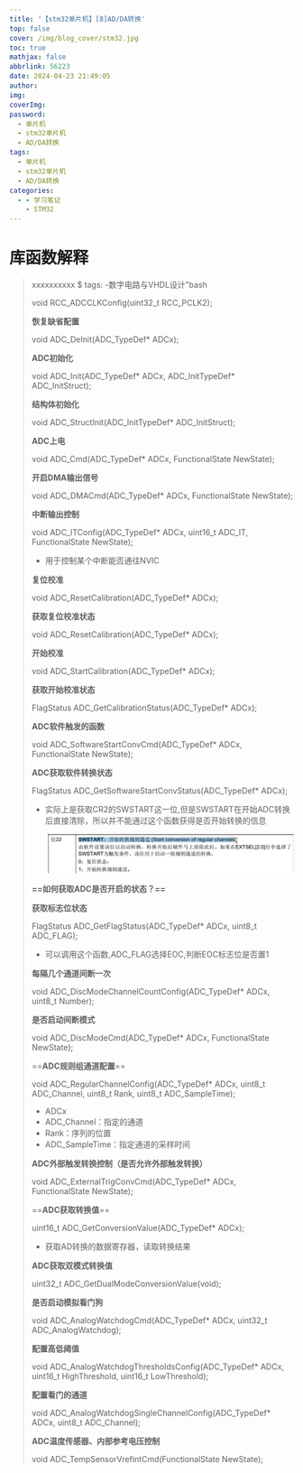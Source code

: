 ```yaml
---
title: '【stm32单片机】[8]AD/DA转换'
top: false
cover: /img/blog_cover/stm32.jpg
toc: true
mathjax: false
abbrlink: 56223
date: 2024-04-23 21:49:05
author:
img:
coverImg:
password:
  - 单片机
  - stm32单片机
  - AD/DA转换
tags:
  - 单片机
  - stm32单片机
  - AD/DA转换
categories:
  - - 学习笔记
    - STM32
---
```




# 库函数解释

> xxxxxxxxxx $ tags: -数字电路与VHDL设计"bash 
>
> void RCC_ADCCLKConfig(uint32_t RCC_PCLK2);
>
> **恢复缺省配置**
>
> void ADC_DeInit(ADC_TypeDef* ADCx);
>
> **ADC初始化**
>
> void ADC_Init(ADC_TypeDef* ADCx, ADC_InitTypeDef* ADC_InitStruct);
>
> **结构体初始化**
>
> void ADC_StructInit(ADC_InitTypeDef* ADC_InitStruct);
>
> **ADC上电**
>
> void ADC_Cmd(ADC_TypeDef* ADCx, FunctionalState NewState);
>
> **开启DMA输出信号**
>
> void ADC_DMACmd(ADC_TypeDef* ADCx, FunctionalState NewState);
>
> **中断输出控制**
>
> void ADC_ITConfig(ADC_TypeDef* ADCx, uint16_t ADC_IT, FunctionalState NewState);
>
> - 用于控制某个中断能否通往NVIC
>
> **复位校准**
>
> void ADC_ResetCalibration(ADC_TypeDef* ADCx);
>
> **获取复位校准状态**
>
> void ADC_ResetCalibration(ADC_TypeDef* ADCx);
>
> **开始校准**
>
> void ADC_StartCalibration(ADC_TypeDef* ADCx);
>
> **获取开始校准状态**
>
> FlagStatus ADC_GetCalibrationStatus(ADC_TypeDef* ADCx);
>
> **ADC软件触发的函数**
>
> void ADC_SoftwareStartConvCmd(ADC_TypeDef* ADCx, FunctionalState NewState);
>
> **ADC获取软件转换状态**
>
> FlagStatus ADC_GetSoftwareStartConvStatus(ADC_TypeDef* ADCx);
>
> - 实际上是获取CR2的SWSTART这一位,但是SWSTART在开始ADC转换后直接清除，所以并不能通过这个函数获得是否开始转换的信息
>
>   ![image-20240423220300035](【stm32单片机】-8-AD-DA转换/image-20240423220300035.png)
>
> **==如何获取ADC是否开启的状态？==**
>
> **获取标志位状态**
>
> FlagStatus ADC_GetFlagStatus(ADC_TypeDef* ADCx, uint8_t ADC_FLAG);
>
> - 可以调用这个函数,ADC_FLAG选择EOC,判断EOC标志位是否置1
>
> **每隔几个通道间断一次**
>
> void ADC_DiscModeChannelCountConfig(ADC_TypeDef* ADCx, uint8_t Number);
>
> **是否启动间断模式**
>
> void ADC_DiscModeCmd(ADC_TypeDef* ADCx, FunctionalState NewState);
>
> ==**ADC规则组通道配置**==
>
> void ADC_RegularChannelConfig(ADC_TypeDef* ADCx, uint8_t ADC_Channel, uint8_t Rank, uint8_t ADC_SampleTime);
>
> - ADCx
> - ADC_Channel：指定的通道
> - Rank：序列的位置
> - ADC_SampleTime：指定通道的采样时间
>
> **ADC外部触发转换控制（是否允许外部触发转换）**
>
> void ADC_ExternalTrigConvCmd(ADC_TypeDef* ADCx, FunctionalState NewState);
>
> ==**ADC获取转换值**==
>
> uint16_t ADC_GetConversionValue(ADC_TypeDef* ADCx);
>
> - 获取AD转换的数据寄存器，读取转换结果
>
> **ADC获取双模式转换值**
>
> uint32_t ADC_GetDualModeConversionValue(void);
>
> **是否启动模拟看门狗**
>
> void ADC_AnalogWatchdogCmd(ADC_TypeDef* ADCx, uint32_t ADC_AnalogWatchdog);
>
> **配置高低阈值**
>
> void ADC_AnalogWatchdogThresholdsConfig(ADC_TypeDef* ADCx, uint16_t HighThreshold, uint16_t LowThreshold);
>
> **配置看门的通道**
>
> void ADC_AnalogWatchdogSingleChannelConfig(ADC_TypeDef* ADCx, uint8_t ADC_Channel);
>
> **ADC温度传感器、内部参考电压控制**
>
> void ADC_TempSensorVrefintCmd(FunctionalState NewState);



